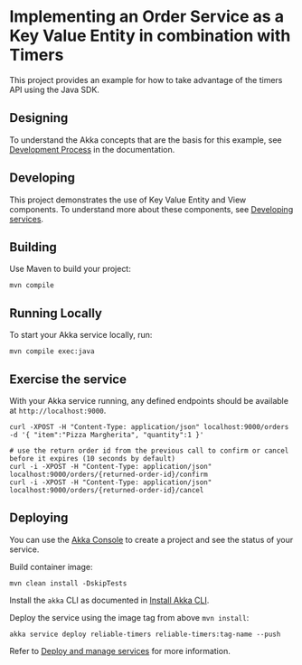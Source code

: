 # Implementing an Order Service as a Key Value Entity in combination with Timers

This project provides an example for how to take advantage of the timers API using the Java SDK.

## Designing

To understand the Akka concepts that are the basis for this example, see [Development Process](https://doc.akka.io/concepts/development-process.html) in the documentation.

## Developing

This project demonstrates the use of Key Value Entity and View components.
To understand more about these components, see [Developing services](https://doc.akka.io/sdk/index.html).

## Building

Use Maven to build your project:

```shell
mvn compile
```

## Running Locally

To start your Akka service locally, run:

```shell
mvn compile exec:java
```

## Exercise the service

With your Akka service running, any defined endpoints should be available at `http://localhost:9000`.

```shell
curl -XPOST -H "Content-Type: application/json" localhost:9000/orders -d '{ "item":"Pizza Margherita", "quantity":1 }'
```

```shell
# use the return order id from the previous call to confirm or cancel before it expires (10 seconds by default)
curl -i -XPOST -H "Content-Type: application/json" localhost:9000/orders/{returned-order-id}/confirm 
curl -i -XPOST -H "Content-Type: application/json" localhost:9000/orders/{returned-order-id}/cancel
```

## Deploying

You can use the [Akka Console](https://console.akka.io) to create a project and see the status of your service.

Build container image:

```shell
mvn clean install -DskipTests
```

Install the `akka` CLI as documented in [Install Akka CLI](https://doc.akka.io/operations/cli/installation.html).

Deploy the service using the image tag from above `mvn install`:

```shell
akka service deploy reliable-timers reliable-timers:tag-name --push
```

Refer to [Deploy and manage services](https://doc.akka.io/operations/services/deploy-service.html)
for more information.
